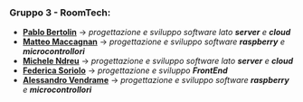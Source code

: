  
### Gruppo 3 - RoomTech:
- [**Pablo Bertolin**](https://github.com/MarcoCollarini) → *progettazione e sviluppo software lato **server** e **cloud***
- [**Matteo Maccagnan**](https://github.com/MarcoCollarini) → *progettazione e sviluppo software **raspberry** e **microcontrollori***
- [**Michele Ndreu**](https://github.com/MarcoCollarini) → *progettazione e sviluppo software lato **server** e **cloud***
- [**Federica Soriolo**](https://github.com/MarcoCollarini) → *progettazione e sviluppo **FrontEnd***
- [**Alessandro Vendrame**](https://github.com/alessandrovendrame) → *progettazione e sviluppo software **raspberry** e **microcontrollori***



